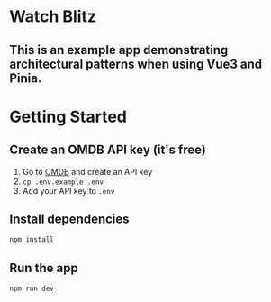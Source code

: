 # Watch Blitz

## This is an example app demonstrating architectural patterns when using Vue3 and Pinia.

# Getting Started

## Create an OMDB API key (it's free)

1. Go to [OMDB](http://www.omdbapi.com/apikey.aspx) and create an API key
2. `cp .env.example .env`
3. Add your API key to `.env`

## Install dependencies

```bash
npm install
```

## Run the app

```bash
npm run dev
```

